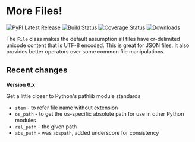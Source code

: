 # More Files!

[![PyPI Latest Release](https://img.shields.io/pypi/v/mo-files.svg)](https://pypi.org/project/mo-files/)
[![Build Status](https://github.com/klahnakoski/mo-files/actions/workflows/build.yml/badge.svg?branch=master)](https://github.com/klahnakoski/mo-files/actions/workflows/build.yml)
[![Coverage Status](https://coveralls.io/repos/github/klahnakoski/mo-files/badge.svg?branch=dev)](https://coveralls.io/github/klahnakoski/mo-files?branch=dev)
[![Downloads](https://pepy.tech/badge/mo-files/month)](https://pepy.tech/project/mo-files)

The `File` class makes the default assumption all files have cr-delimited unicode content that is UTF-8 encoded. This is great for JSON files. It also provides better operators over some common file manipulations.




## Recent changes

**Version 6.x**

Get a little closer to Python's pathlib module standards

* `stem` - to refer file name without extension
* `os_path` - to get the os-specific absolute path for use in other Python modules
* `rel_path` - the given path 
* `abs_path` - was `abspath`, added underscore for consistency 



